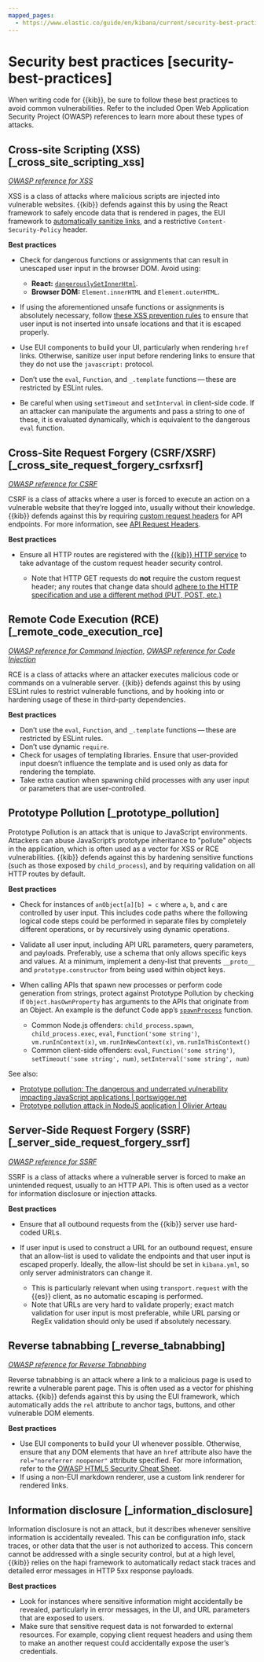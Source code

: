 ```yaml
---
mapped_pages:
  - https://www.elastic.co/guide/en/kibana/current/security-best-practices.html
---
```


# Security best practices [security-best-practices]

When writing code for {{kib}}, be sure to follow these best practices to avoid common vulnerabilities. Refer to the included Open Web Application Security Project (OWASP) references to learn more about these types of attacks.

## Cross-site Scripting (XSS) [_cross_site_scripting_xss]

[*OWASP reference for XSS*](https://owasp.org/www-community/attacks/xss)

XSS is a class of attacks where malicious scripts are injected into vulnerable websites. {{kib}} defends against this by using the React framework to safely encode data that is rendered in pages, the EUI framework to [automatically sanitize links](https://elastic.github.io/eui/#/navigation/link#link-validation), and a restrictive `Content-Security-Policy` header.

**Best practices**

* Check for dangerous functions or assignments that can result in unescaped user input in the browser DOM. Avoid using:

    * **React:** [`dangerouslySetInnerHtml`](https://reactjs.org/docs/dom-elements.html#dangerouslysetinnerhtml).
    * **Browser DOM:** `Element.innerHTML` and `Element.outerHTML`.

* If using the aforementioned unsafe functions or assignments is absolutely necessary, follow [these XSS prevention rules](https://cheatsheetseries.owasp.org/cheatsheets/Cross_Site_Scripting_Prevention_Cheat_Sheet.html#xss-prevention-rules) to ensure that user input is not inserted into unsafe locations and that it is escaped properly.
* Use EUI components to build your UI, particularly when rendering `href` links. Otherwise, sanitize user input before rendering links to ensure that they do not use the `javascript:` protocol.
* Don’t use the `eval`, `Function`, and `_.template` functions — these are restricted by ESLint rules.
* Be careful when using `setTimeout` and `setInterval` in client-side code. If an attacker can manipulate the arguments and pass a string to one of these, it is evaluated dynamically, which is equivalent to the dangerous `eval` function.


## Cross-Site Request Forgery (CSRF/XSRF) [_cross_site_request_forgery_csrfxsrf]

[*OWASP reference for CSRF*](https://owasp.org/www-community/attacks/csrf)

CSRF is a class of attacks where a user is forced to execute an action on a vulnerable website that they’re logged into, usually without their knowledge. {{kib}} defends against this by requiring [custom request headers](https://cheatsheetseries.owasp.org/cheatsheets/Cross-Site_Request_Forgery_Prevention_Cheat_Sheet.html#use-of-custom-request-headers) for API endpoints. For more information, see [API Request Headers](https://www.elastic.co/guide/en/kibana/current/api.html#api-request-headers).

**Best practices**

* Ensure all HTTP routes are registered with the [{{kib}} HTTP service](/extend/http-service.md) to take advantage of the custom request header security control.

    * Note that HTTP GET requests do **not** require the custom request header; any routes that change data should [adhere to the HTTP specification and use a different method (PUT, POST, etc.)](https://developer.mozilla.org/en-US/docs/Web/HTTP/Methods)



## Remote Code Execution (RCE) [_remote_code_execution_rce]

[*OWASP reference for Command Injection*](https://owasp.org/www-community/attacks/Command_Injection), [*OWASP reference for Code Injection*](https://owasp.org/www-community/attacks/Code_Injection)

RCE is a class of attacks where an attacker executes malicious code or commands on a vulnerable server. {{kib}} defends against this by using ESLint rules to restrict vulnerable functions, and by hooking into or hardening usage of these in third-party dependencies.

**Best practices**

* Don’t use the `eval`, `Function`, and `_.template` functions — these are restricted by ESLint rules.
* Don’t use dynamic `require`.
* Check for usages of templating libraries. Ensure that user-provided input doesn’t influence the template and is used only as data for rendering the template.
* Take extra caution when spawning child processes with any user input or parameters that are user-controlled.


## Prototype Pollution [_prototype_pollution]

Prototype Pollution is an attack that is unique to JavaScript environments. Attackers can abuse JavaScript’s prototype inheritance to "pollute" objects in the application, which is often used as a vector for XSS or RCE vulnerabilities. {{kib}} defends against this by hardening sensitive functions (such as those exposed by `child_process`), and by requiring validation on all HTTP routes by default.

**Best practices**

* Check for instances of `anObject[a][b] = c` where `a`, `b`, and `c` are controlled by user input. This includes code paths where the following logical code steps could be performed in separate files by completely different operations, or by recursively using dynamic operations.
* Validate all user input, including API URL parameters, query parameters, and payloads. Preferably, use a schema that only allows specific keys and values. At a minimum, implement a deny-list that prevents `__proto__` and `prototype.constructor` from being used within object keys.
* When calling APIs that spawn new processes or perform code generation from strings, protect against Prototype Pollution by checking if `Object.hasOwnProperty` has arguments to the APIs that originate from an Object. An example is the defunct Code app’s [`spawnProcess`](https://github.com/elastic/kibana/blob/b49192626a8528af5d888545fb14cd1ce66a72e7/x-pack/legacy/plugins/code/server/lsp/workspace_command.ts#L40-L44) function.

    * Common Node.js offenders: `child_process.spawn`, `child_process.exec`, `eval`, `Function('some string')`, `vm.runInContext(x)`, `vm.runInNewContext(x)`, `vm.runInThisContext()`
    * Common client-side offenders: `eval`, `Function('some string')`, `setTimeout('some string', num)`, `setInterval('some string', num)`


See also:

* [Prototype pollution: The dangerous and underrated vulnerability impacting JavaScript applications | portswigger.net](https://portswigger.net/daily-swig/prototype-pollution-the-dangerous-and-underrated-vulnerability-impacting-javascript-applications)
* [Prototype pollution attack in NodeJS application | Olivier Arteau](https://github.com/HoLyVieR/prototype-pollution-nsec18/blob/master/paper/JavaScript_prototype_pollution_attack_in_NodeJS.pdf)


## Server-Side Request Forgery (SSRF) [_server_side_request_forgery_ssrf]

[*OWASP reference for SSRF*](https://owasp.org/www-community/attacks/Server_Side_Request_Forgery)

SSRF is a class of attacks where a vulnerable server is forced to make an unintended request, usually to an HTTP API. This is often used as a vector for information disclosure or injection attacks.

**Best practices**

* Ensure that all outbound requests from the {{kib}} server use hard-coded URLs.
* If user input is used to construct a URL for an outbound request, ensure that an allow-list is used to validate the endpoints and that user input is escaped properly. Ideally, the allow-list should be set in `kibana.yml`, so only server administrators can change it.

    * This is particularly relevant when using `transport.request` with the {{es}} client, as no automatic escaping is performed.
    * Note that URLs are very hard to validate properly; exact match validation for user input is most preferable, while URL parsing or RegEx validation should only be used if absolutely necessary.



## Reverse tabnabbing [_reverse_tabnabbing]

[*OWASP reference for Reverse Tabnabbing*](https://owasp.org/www-community/attacks/Reverse_Tabnabbing)

Reverse tabnabbing is an attack where a link to a malicious page is used to rewrite a vulnerable parent page. This is often used as a vector for phishing attacks. {{kib}} defends against this by using the EUI framework, which automatically adds the `rel` attribute to anchor tags, buttons, and other vulnerable DOM elements.

**Best practices**

* Use EUI components to build your UI whenever possible. Otherwise, ensure that any DOM elements that have an `href` attribute also have the `rel="noreferrer noopener"` attribute specified. For more information, refer to the [OWASP HTML5 Security Cheat Sheet](https://github.com/OWASP/CheatSheetSeries/blob/master/cheatsheets/HTML5_Security_Cheat_Sheet.md#tabnabbing).
* If using a non-EUI markdown renderer, use a custom link renderer for rendered links.


## Information disclosure [_information_disclosure]

Information disclosure is not an attack, but it describes whenever sensitive information is accidentally revealed. This can be configuration info, stack traces, or other data that the user is not authorized to access. This concern cannot be addressed with a single security control, but at a high level, {{kib}} relies on the hapi framework to automatically redact stack traces and detailed error messages in HTTP 5xx response payloads.

**Best practices**

* Look for instances where sensitive information might accidentally be revealed, particularly in error messages, in the UI, and URL parameters that are exposed to users.
* Make sure that sensitive request data is not forwarded to external resources. For example, copying client request headers and using them to make an another request could accidentally expose the user’s credentials.


